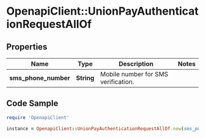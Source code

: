 # OpenapiClient::UnionPayAuthenticationRequestAllOf

## Properties

Name | Type | Description | Notes
------------ | ------------- | ------------- | -------------
**sms_phone_number** | **String** | Mobile number for SMS verification. | 

## Code Sample

```ruby
require 'OpenapiClient'

instance = OpenapiClient::UnionPayAuthenticationRequestAllOf.new(sms_phone_number: 86-13012345678)
```


